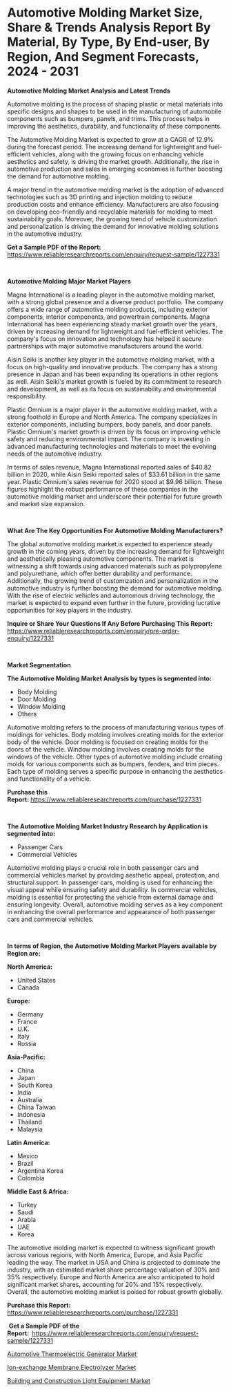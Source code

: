<p><h1>Automotive Molding Market Size, Share & Trends Analysis Report By Material, By Type, By End-user, By Region, And Segment Forecasts, 2024 - 2031</h1></p><p><strong>Automotive Molding Market Analysis and Latest Trends</strong></p>
<p><p>Automotive molding is the process of shaping plastic or metal materials into specific designs and shapes to be used in the manufacturing of automobile components such as bumpers, panels, and trims. This process helps in improving the aesthetics, durability, and functionality of these components.</p><p>The Automotive Molding Market is expected to grow at a CAGR of 12.9% during the forecast period. The increasing demand for lightweight and fuel-efficient vehicles, along with the growing focus on enhancing vehicle aesthetics and safety, is driving the market growth. Additionally, the rise in automotive production and sales in emerging economies is further boosting the demand for automotive molding.</p><p>A major trend in the automotive molding market is the adoption of advanced technologies such as 3D printing and injection molding to reduce production costs and enhance efficiency. Manufacturers are also focusing on developing eco-friendly and recyclable materials for molding to meet sustainability goals. Moreover, the growing trend of vehicle customization and personalization is driving the demand for innovative molding solutions in the automotive industry.</p></p>
<p><strong>Get a Sample PDF of the Report:&nbsp;</strong> <a href="https://www.reliableresearchreports.com/enquiry/request-sample/1227331">https://www.reliableresearchreports.com/enquiry/request-sample/1227331</a></p>
<p>&nbsp;</p>
<p><strong>Automotive Molding Major Market Players</strong></p>
<p><p>Magna International is a leading player in the automotive molding market, with a strong global presence and a diverse product portfolio. The company offers a wide range of automotive molding products, including exterior components, interior components, and powertrain components. Magna International has been experiencing steady market growth over the years, driven by increasing demand for lightweight and fuel-efficient vehicles. The company's focus on innovation and technology has helped it secure partnerships with major automotive manufacturers around the world.</p><p>Aisin Seiki is another key player in the automotive molding market, with a focus on high-quality and innovative products. The company has a strong presence in Japan and has been expanding its operations in other regions as well. Aisin Seiki's market growth is fueled by its commitment to research and development, as well as its focus on sustainability and environmental responsibility.</p><p>Plastic Omnium is a major player in the automotive molding market, with a strong foothold in Europe and North America. The company specializes in exterior components, including bumpers, body panels, and door panels. Plastic Omnium's market growth is driven by its focus on improving vehicle safety and reducing environmental impact. The company is investing in advanced manufacturing technologies and materials to meet the evolving needs of the automotive industry.</p><p>In terms of sales revenue, Magna International reported sales of $40.82 billion in 2020, while Aisin Seiki reported sales of $33.61 billion in the same year. Plastic Omnium's sales revenue for 2020 stood at $9.96 billion. These figures highlight the robust performance of these companies in the automotive molding market and underscore their potential for future growth and market size expansion.</p></p>
<p>&nbsp;</p>
<p><strong>What Are The Key Opportunities For Automotive Molding Manufacturers?</strong></p>
<p><p>The global automotive molding market is expected to experience steady growth in the coming years, driven by the increasing demand for lightweight and aesthetically pleasing automotive components. The market is witnessing a shift towards using advanced materials such as polypropylene and polyurethane, which offer better durability and performance. Additionally, the growing trend of customization and personalization in the automotive industry is further boosting the demand for automotive molding. With the rise of electric vehicles and autonomous driving technology, the market is expected to expand even further in the future, providing lucrative opportunities for key players in the industry.</p></p>
<p><strong>Inquire or Share Your Questions If Any Before Purchasing This Report:</strong> <a href="https://www.reliableresearchreports.com/enquiry/pre-order-enquiry/1227331">https://www.reliableresearchreports.com/enquiry/pre-order-enquiry/1227331</a></p>
<p>&nbsp;</p>
<p><strong>Market Segmentation</strong></p>
<p><strong>The Automotive Molding Market Analysis by types is segmented into:</strong></p>
<p><ul><li>Body Molding</li><li>Door Molding</li><li>Window Molding</li><li>Others</li></ul></p>
<p><p>Automotive molding refers to the process of manufacturing various types of moldings for vehicles. Body molding involves creating molds for the exterior body of the vehicle. Door molding is focused on creating molds for the doors of the vehicle. Window molding involves creating molds for the windows of the vehicle. Other types of automotive molding include creating molds for various components such as bumpers, fenders, and trim pieces. Each type of molding serves a specific purpose in enhancing the aesthetics and functionality of a vehicle.</p></p>
<p><strong>Purchase this Report:&nbsp;</strong><a href="https://www.reliableresearchreports.com/purchase/1227331">https://www.reliableresearchreports.com/purchase/1227331</a></p>
<p>&nbsp;</p>
<p><strong>The Automotive Molding Market Industry Research by Application is segmented into:</strong></p>
<p><ul><li>Passenger Cars</li><li>Commercial Vehicles</li></ul></p>
<p><p>Automotive molding plays a crucial role in both passenger cars and commercial vehicles market by providing aesthetic appeal, protection, and structural support. In passenger cars, molding is used for enhancing the visual appeal while ensuring safety and durability. In commercial vehicles, molding is essential for protecting the vehicle from external damage and ensuring longevity. Overall, automotive molding serves as a key component in enhancing the overall performance and appearance of both passenger cars and commercial vehicles.</p></p>
<p>&nbsp;</p>
<p><strong>In terms of Region, the Automotive Molding Market Players available by Region are:</strong></p>
<p>
    <p> <strong> North America: </strong>
        <ul>
            <li>United States</li>
            <li>Canada</li>
        </ul>
        </p> 
    <p> <strong> Europe: </strong>
        <ul>
            <li>Germany</li>
            <li>France</li>
            <li>U.K.</li>
            <li>Italy</li>
            <li>Russia</li>
        </ul>
        </p> 
    <p> <strong> Asia-Pacific: </strong>
        <ul>
            <li>China</li>
            <li>Japan</li>
            <li>South Korea</li>
            <li>India</li>
            <li>Australia</li>
            <li>China Taiwan</li>
            <li>Indonesia</li>
            <li>Thailand</li>
            <li>Malaysia</li>
        </ul>
        </p> 
    <p> <strong> Latin America: </strong>
        <ul>
            <li>Mexico</li>
            <li>Brazil</li>
            <li>Argentina Korea</li>
            <li>Colombia</li>
        </ul>
        </p> 
    <p> <strong> Middle East & Africa: </strong>
        <ul>
            <li>Turkey</li>
            <li>Saudi</li>
            <li>Arabia</li>
            <li>UAE</li>
            <li>Korea</li>
        </ul>
    </p>
    </p>
<p><p>The automotive molding market is expected to witness significant growth across various regions, with North America, Europe, and Asia Pacific leading the way. The market in USA and China is projected to dominate the industry, with an estimated market share percentage valuation of 30% and 35% respectively. Europe and North America are also anticipated to hold significant market shares, accounting for 20% and 15% respectively. Overall, the automotive molding market is poised for robust growth globally.</p></p>
<p><strong>Purchase this Report: </strong><a href="https://www.reliableresearchreports.com/purchase/1227331">https://www.reliableresearchreports.com/purchase/1227331</a></p>
<p>&nbsp;<strong>Get a Sample PDF of the Report:&nbsp;&nbsp;</strong><a href="https://www.reliableresearchreports.com/enquiry/request-sample/1227331">https://www.reliableresearchreports.com/enquiry/request-sample/1227331</a></p>
<p><strong></strong></p>
<p><p><a href="https://github.com/Alonsoolds3wq1d81czn8rbol/Market-Research-Report-List-1/blob/main/automotive-thermoelectric-generator-market.md">Automotive Thermoelectric Generator Market</a></p><p><a href="https://view.publitas.com/reportprime-1/ion-exchange-membrane-electrolyzer-market-research-report-provides-thorough-industry-overview-which-offers-an-in-depth-analysis-of-product-trends-and-new-market-divisions/">Ion-exchange Membrane Electrolyzer Market</a></p><p><a href="https://view.publitas.com/reportprime-1/decoding-the-building-and-construction-light-equipment-market-a-deep-dive-into-the-latest-market-trends-market-segmentation-and-competitive-analysis/">Building and Construction Light Equipment Market</a></p></p>